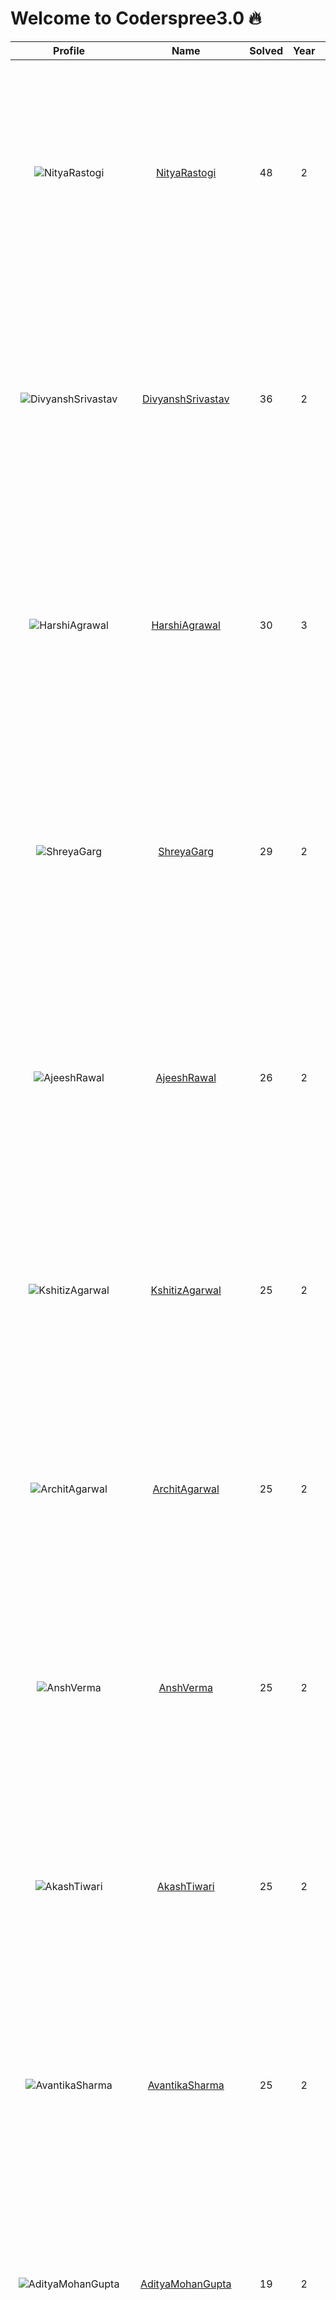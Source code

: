 
Welcome to Coderspree3.0 🔥
==========================
  
  

|Profile|Name|Solved|Year|logs|
| :---: | :---: | :---: | :---: | :---: |
|![NityaRastogi](https://avatars.githubusercontent.com/u/146979866?v=4&s=100)|[NityaRastogi](https://github.com/nitya1195)|48|2|Completed `28` with minimum `10` in `Week_1`, Completed `10` with minimum `10` in `Week_2`, Completed `10` with minimum `10` in `Week_3`, `Week_4` Folder not found, |
|![DivyanshSrivastav](https://avatars.githubusercontent.com/u/133378091?v=4&s=100)|[DivyanshSrivastav](https://github.com/Divyansh670)|36|2|Completed `15` with minimum `10` in `Week_1`, Completed `10` with minimum `10` in `Week_2`, Completed `11` with minimum `10` in `Week_3`, `Week_4` Folder not found, |
|![HarshiAgrawal](https://avatars.githubusercontent.com/u/114180714?v=4&s=100)|[HarshiAgrawal](https://github.com/harshi706)|30|3|Completed `10` with minimum `10` in `Week_1`, Completed `10` with minimum `10` in `Week_2`, Completed `10` with minimum `10` in `Week_3`, `Week_4` Folder not found, |
|![ShreyaGarg](https://avatars.githubusercontent.com/u/123856766?v=4&s=100)|[ShreyaGarg](https://github.com/Geek-shreya)|29|2|Completed `15` with minimum `10` in `Week_1`, Completed `10` with minimum `10` in `Week_2`, Completed `4` with minimum `10` in `Week_3`, `Week_4` Folder not found, |
|![AjeeshRawal](https://avatars.githubusercontent.com/u/118363624?v=4&s=100)|[AjeeshRawal](https://github.com/jeezzzz)|26|2|Completed `15` with minimum `10` in `Week_1`, Completed `10` with minimum `10` in `Week_2`, Completed `1` with minimum `10` in `Week_3`, `Week_4` Folder not found, |
|![KshitizAgarwal](https://avatars.githubusercontent.com/u/64627666?v=4&s=100)|[KshitizAgarwal](https://github.com/ksh1710)|25|2|Completed `15` with minimum `10` in `Week_1`, Completed `10` with minimum `10` in `Week_2`, `Week_3` Folder not found, `Week_4` Folder not found, |
|![ArchitAgarwal](https://avatars.githubusercontent.com/u/133382714?v=4&s=100)|[ArchitAgarwal](https://github.com/Junior-Hawk)|25|2|Completed `15` with minimum `10` in `Week_1`, Completed `10` with minimum `10` in `Week_2`, `Week_3` Folder not found, `Week_4` Folder not found, |
|![AnshVerma](https://avatars.githubusercontent.com/u/124695211?v=4&s=100)|[AnshVerma](https://github.com/anshv-dev)|25|2|Completed `15` with minimum `10` in `Week_1`, Completed `10` with minimum `10` in `Week_2`, `Week_3` Folder not found, `Week_4` Folder not found, |
|![AkashTiwari](https://avatars.githubusercontent.com/u/124056373?v=4&s=100)|[AkashTiwari](https://github.com/Akash-Tiwari22)|25|2|Completed `15` with minimum `10` in `Week_1`, Completed `10` with minimum `10` in `Week_2`, `Week_3` Folder not found, `Week_4` Folder not found, |
|![AvantikaSharma](https://avatars.githubusercontent.com/u/123316093?v=4&s=100)|[AvantikaSharma](https://github.com/AvantikaSharma2307)|25|2|Completed `15` with minimum `10` in `Week_1`, Completed `10` with minimum `10` in `Week_2`, `Week_3` Folder not found, `Week_4` Folder not found, |
|![AdityaMohanGupta](https://avatars.githubusercontent.com/u/131016186?v=4&s=100)|[AdityaMohanGupta](https://github.com/Adityacheeze)|19|2|Completed `11` with minimum `10` in `Week_1`, Completed `8` with minimum `10` in `Week_2`, `Week_3` Folder not found, `Week_4` Folder not found, |
|![PraptiSharma](https://avatars.githubusercontent.com/u/123169861?v=4&s=100)|[PraptiSharma](https://github.com/praptisharma28)|17|2|Completed `17` with minimum `10` in `Week_1`, `Week_2` Folder not found, `Week_3` Folder not found, `Week_4` Folder not found, |
|![SatyagyaSingh](https://avatars.githubusercontent.com/u/123818561?v=4&s=100)|[SatyagyaSingh](https://github.com/satyagyasingh)|15|2|Completed `15` with minimum `10` in `Week_1`, `Week_2` Folder not found, `Week_3` Folder not found, `Week_4` Folder not found, |
|![BhaskarPandey](https://avatars.githubusercontent.com/u/71315985?v=4&s=100)|[BhaskarPandey](https://github.com/chikkibum)|15|2|Completed `15` with minimum `10` in `Week_1`, `Week_2` Folder not found, `Week_3` Folder not found, `Week_4` Folder not found, |
|![VikashKumarSwarnkar](https://avatars.githubusercontent.com/u/146004981?v=4&s=100)|[VikashKumarSwarnkar](https://github.com/swarnkarvikash)|15|2|Completed `15` with minimum `10` in `Week_1`, `Week_2` Folder not found, `Week_3` Folder not found, `Week_4` Folder not found, |
|![Nayni](https://avatars.githubusercontent.com/u/132836849?v=4&s=100)|[Nayni](https://github.com/naynisinghal1008)|15|2|Completed `15` with minimum `10` in `Week_1`, `Week_2` Folder not found, `Week_3` Folder not found, `Week_4` Folder not found, |
|![AyushiVarshney](https://avatars.githubusercontent.com/u/124452709?v=4&s=100)|[AyushiVarshney](https://github.com/Ayushi853)|15|2|Completed `15` with minimum `10` in `Week_1`, `Week_2` Folder not found, `Week_3` Folder not found, `Week_4` Folder not found, |
|![GautamAgrahari](https://avatars.githubusercontent.com/u/132156711?v=4&s=100)|[GautamAgrahari](https://github.com/gautam0429)|15|2|Completed `15` with minimum `10` in `Week_1`, `Week_2` Folder not found, `Week_3` Folder not found, `Week_4` Folder not found, |
|![AaradhyaGupta](https://avatars.githubusercontent.com/u/124498201?v=4&s=100)|[AaradhyaGupta](https://github.com/aaradhya2810)|15|2|Completed `15` with minimum `10` in `Week_1`, `Week_2` Folder not found, `Week_3` Folder not found, `Week_4` Folder not found, |
|![RishuRaj](https://avatars.githubusercontent.com/u/133753604?v=4&s=100)|[RishuRaj](https://github.com/rishuraj1708)|14|2|Completed `14` with minimum `10` in `Week_1`, `Week_2` Folder not found, `Week_3` Folder not found, `Week_4` Folder not found, |
|![PrakhalGupta](https://avatars.githubusercontent.com/u/103833711?v=4&s=100)|[PrakhalGupta](https://github.com/prakhal-gupta)|13|3|Completed `13` with minimum `10` in `Week_1`, `Week_2` Folder not found, `Week_3` Folder not found, `Week_4` Folder not found, |
|![AnoushkaGoel](https://avatars.githubusercontent.com/u/125151652?v=4&s=100)|[AnoushkaGoel](https://github.com/anoushka-10)|12|2|Completed `12` with minimum `10` in `Week_1`, `Week_2` Folder not found, `Week_3` Folder not found, `Week_4` Folder not found, |
|![AmaanLari](https://avatars.githubusercontent.com/u/91714752?v=4&s=100)|[AmaanLari](https://github.com/amaan-lari)|11|3|Completed `11` with minimum `10` in `Week_1`, `Week_2` Folder not found, `Week_3` Folder not found, `Week_4` Folder not found, |
|![RiaBabbar](https://avatars.githubusercontent.com/u/144810359?v=4&s=100)|[RiaBabbar](https://github.com/riababbar4)|10|2|Completed `10` with minimum `10` in `Week_1`, `Week_2` Folder not found, `Week_3` Folder not found, `Week_4` Folder not found, |
|![GarimaShukla](https://avatars.githubusercontent.com/u/106160730?v=4&s=100)|[GarimaShukla](https://github.com/Garima0812S)|10|3|Completed `10` with minimum `10` in `Week_1`, `Week_2` Folder not found, `Week_3` Folder not found, `Week_4` Folder not found, |
|![Shubh](https://avatars.githubusercontent.com/u/118475525?v=4&s=100)|[Shubh](https://github.com/ShubhAgarwal0704)|1|2|Completed `1` with minimum `10` in `Week_1`, `Week_2` Folder not found, `Week_3` Folder not found, `Week_4` Folder not found, |
|![AbhinavRai](https://avatars.githubusercontent.com/u/122885696?v=4&s=100)|[AbhinavRai](https://github.com/AbhinavJD7)|1|2|Completed `1` with minimum `10` in `Week_1`, `Week_2` Folder not found, `Week_3` Folder not found, `Week_4` Folder not found, |
|![KishanAgrawal](https://avatars.githubusercontent.com/u/130860302?v=4&s=100)|[KishanAgrawal](https://github.com/Kishan663)|1|2|Completed `1` with minimum `10` in `Week_1`, `Week_2` Folder not found, `Week_3` Folder not found, `Week_4` Folder not found, |
|![YashasviSaxena](https://avatars.githubusercontent.com/u/122160906?v=4&s=100)|[YashasviSaxena](https://github.com/yashasvisxena)|1|2|Completed `1` with minimum `10` in `Week_1`, `Week_2` Folder not found, `Week_3` Folder not found, `Week_4` Folder not found, |
|![PraveenPrakashPal](https://avatars.githubusercontent.com/u/120311694?v=4&s=100)|[PraveenPrakashPal](https://github.com/Pal-prakash)|1|2|Completed `1` with minimum `10` in `Week_1`, `Week_2` Folder not found, `Week_3` Folder not found, `Week_4` Folder not found, |
|![Rashmi](https://avatars.githubusercontent.com/u/123196933?v=4&s=100)|[Rashmi](https://github.com/MiRa202321)|1|2|Completed `1` with minimum `10` in `Week_1`, `Week_2` Folder not found, `Week_3` Folder not found, `Week_4` Folder not found, |
|![AdityaPachauri](https://avatars.githubusercontent.com/u/103623274?v=4&s=100)|[AdityaPachauri](https://github.com/AdityyaX)|1|3|Completed `1` with minimum `10` in `Week_1`, `Week_2` Folder not found, `Week_3` Folder not found, `Week_4` Folder not found, |
|![kanishka](https://avatars.githubusercontent.com/u/84376218?v=4&s=100)|[kanishka](https://github.com/kanishkasharma1006)|0|94|`Week_1` Folder not found, `Week_2` Folder not found, `Week_3` Folder not found, `Week_4` Folder not found, |
|![ShubhKumar](https://avatars.githubusercontent.com/u/132574497?v=4&s=100)|[ShubhKumar](https://github.com/Shubh-dev-19)|0|2|`Week_1` Folder not found, `Week_2` Folder not found, `Week_3` Folder not found, `Week_4` Folder not found, |
